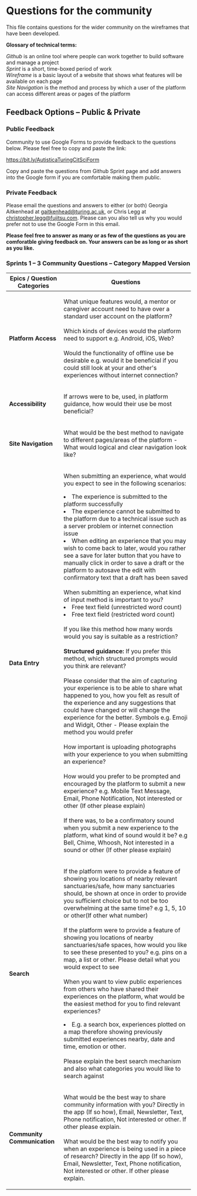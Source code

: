# Questions for the community

This file contains questions for the wider community on the wireframes that have been developed. 

**Glossary of technical terms:**

*Github* is an online tool where people can work together to build software and manage a project<br>
*Sprint* is a short, time-boxed period of work<br>
*Wireframe* is a basic layout of a website that shows what features will be available on each page <br>
*Site Navigation* is the method and process by which a user of the platform can access different areas or pages of the platform<br>

## Feedback Options – Public & Private

### Public Feedback

Community to use Google Forms to provide feedback to the questions below. Please feel free to copy and paste the link:

https://bit.ly/AutisticaTuringCitSciForm

Copy and paste the questions from Github Sprint page and add answers into the Google form if you are comfortable making them public. 

### Private Feedback 

Please email the questions and answers to either (or both) Georgia Aitkenhead at gaitkenhead@turing.ac.uk, or Chris Legg at christopher.legg@fujitsu.com. Please can you also tell us why you would prefer not to use the Google Form in this email.

**Please feel free to answer as many or as few of the questions as you are comforatble giving feedback on. Your answers can be as long or as short as you like.**

### **Sprints 1 – 3 Community Questions – Category Mapped Version**

| **Epics / Question Categories** | **Questions** |
| -- | ------------- |
| **Platform Access** | <p>What unique features would, a mentor or caregiver account need to have over a standard user account on the platform?<br><br>Which kinds of devices would the platform need to support e.g. Android, iOS, Web?<br><br>Would the functionality of offline use be desirable e.g. would it be beneficial if you could still look at your and other's experiences without internet connection?</p> |
| **Accessibility** | <p>If arrows were to be, used, in platform guidance, how would their use be most beneficial?</p> |
| **Site Navigation** | <p>What would be the best method to navigate to different pages/areas of the platform - What would logical and clear navigation look like?</p> |
| **Data Entry** | <p>When submitting an experience, what would you expect to see in the following scenarios: <li>The experience is submitted to the platform successfully</li><li>The experience cannot be submitted to the platform due to a technical issue such as a server problem or internet  connection issue</li><li>When editing an experience that you may wish to come back to later, would you rather see a save for later button that you have to manually click in order to save a draft or the platform to autosave the edit with confirmatory text that a draft has been saved</li><br>When submitting an experience, what kind of input method is important to you?<li>Free text field (unrestricted word count)</li><li>Free text field (restricted word count)</li><br>If you like this method how many words would you say is suitable as a restriction? <br><br>**Structured guidance:** If you prefer this method, which structured prompts would you think are relevant? <br><br>Please consider that the aim of capturing your experience is to be able to share what happened to you, how you felt as result of the experience and any suggestions that could have changed or will change the experience for the better. Symbols e.g. Emoji and Widgit, Other - Please explain the method you would prefer<br><br>How important is uploading photographs with your experience to you when submitting an experience?<br><br>How would you prefer to be prompted and encouraged by the platform to submit a new experience? e.g. Mobile Text Message, Email, Phone Notification, Not interested or other (If other please explain)<br><br>If there was, to be a confirmatory sound when you submit a new experience to the platform, what kind of sound would it be? e.g Bell, Chime, Whoosh, Not interested in a sound or other (If other please explain)</p> |
| **Search** | <p>If the platform were to provide a feature of showing you locations of nearby relevant sanctuaries/safe, how many sanctuaries should, be shown at once in order to provide you sufficient choice but to not be too overwhelming at the same time? e.g 1, 5, 10 or other(If other what number)<br><br>If the platform were to provide a feature of showing you locations of nearby sanctuaries/safe spaces, how would you like to see these presented to you? e.g. pins on a map, a list or other. Please detail what you would expect to see<br><br>When you want to view public experiences from others who have shared their experiences on the platform, what would be the easiest method for you to find relevant experiences? <li> E.g. a search box, experiences plotted on a map therefore showing previously submitted experiences nearby, date and time, emotion or other.</li><br> Please explain the best search mechanism and also what categories you would like to search against<br></p> |
| **Community Communication** | <p>What would be the best way to share community information with you? Directly in the app (If so how), Email, Newsletter, Text, Phone notification, Not interested or other. If other please explain.<br><br>What would be the best way to notify you when an experience is being used in a piece of research? Directly in the app (If so how), Email, Newsletter, Text, Phone notification, Not interested or other. If other please explain.</p> |
<br>
<br>
